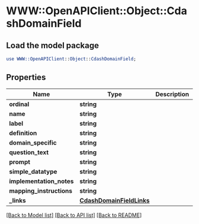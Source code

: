 # WWW::OpenAPIClient::Object::CdashDomainField

## Load the model package
```perl
use WWW::OpenAPIClient::Object::CdashDomainField;
```

## Properties
Name | Type | Description | Notes
------------ | ------------- | ------------- | -------------
**ordinal** | **string** |  | [optional] 
**name** | **string** |  | [optional] 
**label** | **string** |  | [optional] 
**definition** | **string** |  | [optional] 
**domain_specific** | **string** |  | [optional] 
**question_text** | **string** |  | [optional] 
**prompt** | **string** |  | [optional] 
**simple_datatype** | **string** |  | [optional] 
**implementation_notes** | **string** |  | [optional] 
**mapping_instructions** | **string** |  | [optional] 
**_links** | [**CdashDomainFieldLinks**](CdashDomainFieldLinks.md) |  | [optional] 

[[Back to Model list]](../README.md#documentation-for-models) [[Back to API list]](../README.md#documentation-for-api-endpoints) [[Back to README]](../README.md)


